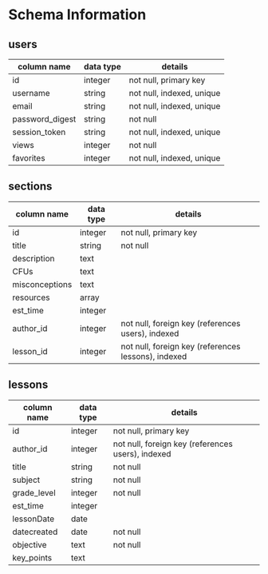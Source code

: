 # Schema Information

## users
column name     | data type | details
----------------|-----------|-----------------------
id              | integer   | not null, primary key
username        | string    | not null, indexed, unique
email           | string    | not null, indexed, unique
password_digest | string    | not null
session_token   | string    | not null, indexed, unique
views           | integer   | not null
favorites       | integer   | not null, indexed, unique

## sections
column name | data type | details
------------|-----------|-----------------------
id             | integer   | not null, primary key
title          | string    | not null
description    | text      |
CFUs           | text      |
misconceptions | text      |
resources      | array     |
est_time       | integer   |
author_id      | integer   | not null, foreign key (references users), indexed
lesson_id      | integer   | not null, foreign key (references lessons), indexed


## lessons
column name | data type | details
------------|-----------|-----------------------
id           | integer   | not null, primary key
author_id    | integer   | not null, foreign key (references users), indexed
title        | string    | not null
subject      | string    | not null
grade_level  | integer   | not null
est_time     | integer   | 
lessonDate   | date      |
datecreated  | date      | not null
objective    | text      | not null
key_points   | text      |
